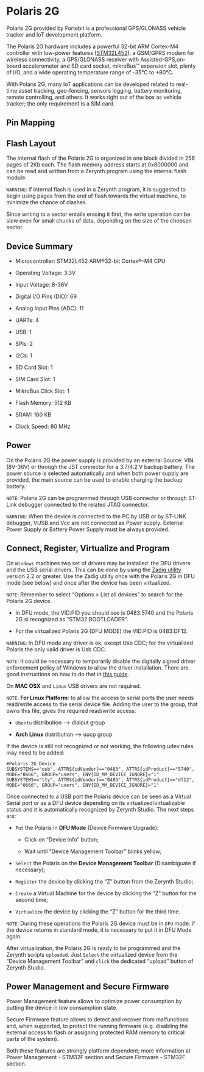 # Polaris 2G

Polaris 2G provided by Fortebit is a professional GPS/GLONASS vehicle tracker and IoT development platform.

The Polaris 2G hardware includes a powerful 32-bit ARM Cortex-M4 controller with low-power features ([STM32L452](https://www.st.com/en/microcontrollers-microprocessors/stm32l452re.html)), a GSM/GPRS modem for wireless connectivity, a GPS/GLONASS receiver with Assisted-GPS,on-board accelerometer and SD card socket, mikroBus™ expansion slot, plenty of I/O, and a wide operating temperature range of -35°C to +80°C.

With Polaris 2G, many IoT applications can be developed related to real-time asset tracking, geo-fencing, sensors logging, battery monitoring, remote controlling, and others. It works right out of the box as vehicle tracker; the only requirement is a SIM card.

## Pin Mapping

## Flash Layout

The internal flash of the Polaris 2G is organized in one block divided in 256 pages of 2Kb each.
The flash memory address starts at 0x8000000 and can be read and written from a Zerynth program using the internal flash module.

```WARNING```: If internal flash is used in a Zerynth program, it is suggested to begin using pages from the end of flash towards the virtual machine, to minimize the chance of clashes.

Since writing to a sector entails erasing it first, the write operation can be slow even for small chunks of data, depending on the size of the choosen sector.

## Device Summary


* Microcontroller: STM32L452 ARM®32-bit Cortex®-M4 CPU


* Operating Voltage: 3.3V


* Input Voltage: 8-36V


* Digital I/O Pins (DIO): 69


* Analog Input Pins (ADC): 11


* UARTs: 4


* USB: 1


* SPIs: 2


* I2Cs: 1


* SD Card Slot: 1


* SIM Card Slot: 1


* MikroBus Click Slot: 1


* Flash Memory: 512 KB


* SRAM: 160 KB


* Clock Speed: 80 MHz

## Power

On the Polaris 2G the power supply is provided by an external Source: VIN (8V-36V) or through the JST connector for a 3.7/4.2 V backup battery. The power source is selected automatically and when both power supply are provided, the main source can be used to enable charging the backup battery.

```NOTE```: Polaris 2G can be programmed through USB connector or through ST-Link debugger connected to the related JTAG connector.

```WARNING```: When the device is connected to the PC by USB or by ST-LINK debugger, VUSB and Vcc are not connected as Power supply. External Power Supply or Battery Power Supply must be always provided.

## Connect, Register, Virtualize and Program

On ```Windows``` machines two set of drivers may be installed: the DFU drivers and the USB serial drivers. This can be done by using the [Zadig utility](http://zadig.akeo.ie/) version 2.2 or greater. Use the Zadig utility once with the Polaris 2G in DFU mode (see below) and once after the device has been virtualized.

```NOTE```: Remember to select “Options > List all devices” to search for the Polaris 2G device.


* In DFU mode, the VID:PID you should see is 0483:5740 and the Polaris 2G si recognized as “STM32 BOOTLOADER”.


* For the virtualized Polaris 2G (DFU MODE) the VID:PID is 0483:DF12.

```WARNING```: In DFU mode any driver is ok, except Usb CDC; for the virtualized Polaris the only valid driver is Usb CDC.

```NOTE```: It could be necessary to temporarily disable the digitally signed driver enforcement policy of Windows to allow the driver installation. There are good instructions on how to do that in [this guide](http://www.howtogeek.com/167723/how-to-disable-driver-signature-verification-on-64-bit-windows-8.1-so-that-you-can-install-unsigned-drivers/).

On **MAC OSX** and ```Linux``` USB drivers are not required.

```NOTE```: **For Linux Platform**: to allow the access to serial ports the user needs read/write access to the serial device file. Adding the user to the group, that owns this file, gives the required read/write access:


* ```Ubuntu``` distribution –> dialout group


* **Arch Linux** distribution –> uucp group

If the device is still not recognized or not working, the following udev rules may need to be added:

```
#Polaris 2G Device
SUBSYSTEMS=="usb", ATTRS{idVendor}=="0483", ATTRS{idProduct}=="5740", MODE="0666", GROUP="users", ENV{ID_MM_DEVICE_IGNORE}="1"
SUBSYSTEMS=="tty", ATTRS{idVendor}=="0483", ATTRS{idProduct}=="df12", MODE="0666", GROUP="users", ENV{ID_MM_DEVICE_IGNORE}="1"
```

Once connected to a USB port the Polaris device can be seen as a Virtual Serial port or as a DFU device depending on its virtualized/virtualizable status and it is automatically recognized by Zerynth Studio. The next steps are:


* ```Put``` the Polaris in **DFU Mode** (Device Firmware Upgrade):


    * Click on “Device Info” button;


    * Wait until “Device Management Toolbar” blinks yellow;


* ```Select``` the Polaris on the **Device Management Toolbar** (Disambiguate if necessary);


* ```Register``` the device by clicking the “Z” button from the Zerynth Studio;


* ```Create``` a Virtual Machine for the device by clicking the “Z” button for the second time;


* ```Virtualize``` the device by clicking the “Z” button for the third time.

```NOTE```: During these operations the Polaris 2G device must be in ```DFU``` mode. if the device returns in standard mode, it is necessary to put it in DFU Mode again.

After virtualization, the Polaris 2G is ready to be programmed and the  Zerynth scripts ```uploaded```. Just ```Select``` the virtualized device from the “Device Management Toolbar” and ```click``` the dedicated “upload” button of Zerynth Studio.

## Power Management and Secure Firmware

Power Management feature allows to optimize power consumption by putting the device in low consumption state.

Secure Firmware feature allows to detect and recover from malfunctions and, when supported, to protect the running firmware (e.g. disabling the external access to flash or assigning protected RAM memory to critical parts of the system).

Both these features are strongly platform dependent; more information at Power Management - STM32F section and Secure Firmware - STM32F section.
